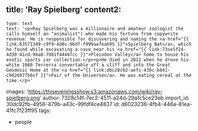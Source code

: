 title: 'Ray Spielberg'
content2:
  -
    type: text
    text: '<p>Ray Spielberg was a millionaire and amateur zoologist (he calls himself an "animalist") who made his fortune from copywrite revenue. He is responsible for discovering and naming the <a href="{{ link:63571349-c9f9-4d8c-96df-f999ae7eab95 }}">Spielberg Bat</a>, which he found while excavating a cave near his <a href="{{ link:73ce5f24-4d30-41cd-94a8-7981f44447cc }}">Pleiodon Valley</a> home to house his exotic sports car collection.</p><p>He died in 2012 when he drove his white 1980 Terrerra convertable off a cliff and into the Great Geodesic Home at the <a href="{{ link:dbc28c62-aefc-430c-b841-c9d26977b6cf }}">Fair of the Universe</a>. He was eating cereal at the time.</p>'
images: 'https://thiseveningsshow.s3.amazonaws.com/wiki/ray-spielberg.png'
author: 7328c14f-7ec2-4511-a24d-29a1c5ce23eb
import_id: 30dc92fb-4956-479b-a43c-99fdf4ce4837
id: d6023236-4fb4-446a-81ea-41fc7f23ff95
tags:
  - people
